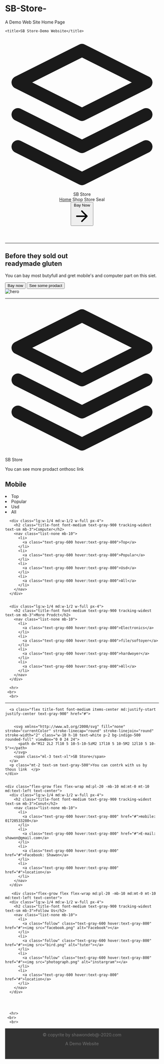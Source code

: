# SB-Store-
A Demo Web Site Home Page
<!DOCTYPE html>
<html lang="en">
<head>
	<meta charset="UTF-8">
	<link href="https://unpkg.com/tailwindcss@^1.0/dist/tailwind.min.css" rel="stylesheet">
	<style type="text/css">
		.shawon{
			position: relative;
   			left: 0;
   			bottom: 0;
   			width: 100%;
   			height: 100px;
   			background-color: #313131;
   			color: white;
   			text-align: center;
		}
    .follow img{
      width: 50px;
      height: auto;
      display: inline;
      padding: 5px;
    }
	</style>

	<title>SB Store-Demo Website</title>
</head>
<body>
	<!-- ======================Heder=========================================: -->
<header class="text-gray-700 body-font">
  <div class="container mx-auto flex flex-wrap p-5 flex-col md:flex-row items-center">
    <a class="flex title-font font-medium items-center text-gray-900 mb-4 md:mb-0">
      <svg xmlns="http://www.w3.org/2000/svg" fill="none" stroke="currentColor" stroke-linecap="round" stroke-linejoin="round" stroke-width="2" class="w-10 h-10 text-white p-2 bg-indigo-500 rounded-full" viewBox="0 0 24 24">
        <path d="M12 2L2 7l10 5 10-5-10-5zM2 17l10 5 10-5M2 12l10 5 10-5"></path>
      </svg>
      <span class="ml-3 text-xl">SB Store</span>
    </a>
    <nav class="md:mr-auto md:ml-4 md:py-1 md:pl-4 md:border-l md:border-gray-400	flex flex-wrap items-center text-base justify-center">
      <a class="mr-5 hover:text-gray-900" href="#">Home</a>
      <a class="mr-5 hover:text-gray-900">Shop</a>
      <a class="mr-5 hover:text-gray-900">Store</a>
      <a class="mr-5 hover:text-gray-900">Seal</a>
    </nav>
    <button class="inline-flex items-center bg-gray-200 border-0 py-1 px-3 focus:outline-none hover:bg-gray-300 rounded text-base mt-4 md:mt-0">Bay  Now
      <svg fill="none" stroke="currentColor" stroke-linecap="round" stroke-linejoin="round" stroke-width="2" class="w-4 h-4 ml-1" viewBox="0 0 24 24">
        <path d="M5 12h14M12 5l7 7-7 7"></path>
      </svg>
    </button>
  </div>
</header>
<hr>
<!-- ============================1st step======================================= -->
<section class="text-gray-700 body-font">
  <div class="container mx-auto flex px-5 py-24 md:flex-row flex-col items-center">
    <div class="lg:flex-grow md:w-1/2 lg:pr-24 md:pr-16 flex flex-col md:items-start md:text-left mb-16 md:mb-0 items-center text-center">
      <h1 class="title-font sm:text-4xl text-3xl mb-4 font-medium text-gray-900">Before they sold out
        <br class="hidden lg:inline-block">readymade gluten
      </h1>
      <p class="mb-8 leading-relaxed">You can bay most butyfull and gret mobile's and computer part on this siet. </p>
      <div class="flex justify-center">
        <button class="inline-flex text-white bg-indigo-500 border-0 py-2 px-6 focus:outline-none hover:bg-indigo-600 rounded text-lg">Bay now</button>
        <button class="ml-4 inline-flex text-gray-700 bg-gray-200 border-0 py-2 px-6 focus:outline-none hover:bg-gray-300 rounded text-lg">See some prodact</button>
      </div>
    </div>
    <div class="lg:max-w-lg lg:w-full md:w-1/2 w-5/6">
      <img class="object-cover object-center rounded" alt="hero" src="https://source.unsplash.com/720x600/?mobile, computer">
    </div>
  </div>
</section><hr> 

<!-- ===============================Futer link================================================ -->
<footer class="text-gray-700 body-font">
  <div class="container px-5 py-24 mx-auto flex md:items-center lg:items-start md:flex-row md:flex-no-wrap flex-wrap flex-col">
    <div class="w-64 flex-shrink-0 md:mx-0 mx-auto text-center md:text-left">
      <a class="flex title-font font-medium items-center md:justify-start justify-center text-gray-900">
        <svg xmlns="http://www.w3.org/2000/svg" fill="none" stroke="currentColor" stroke-linecap="round" stroke-linejoin="round" stroke-width="2" class="w-10 h-10 text-white p-2 bg-indigo-500 rounded-full" viewBox="0 0 24 24">
          <path d="M12 2L2 7l10 5 10-5-10-5zM2 17l10 5 10-5M2 12l10 5 10-5"></path>
        </svg>
        <span class="ml-3 text-xl">SB Store</span>
      </a>
      <p class="mt-2 text-sm text-gray-500">You can see more prodact onthosc link </p>
    </div>
    <div class="flex-grow flex flex-wrap md:pl-20 -mb-10 md:mt-0 mt-10 md:text-left text-center">
      <div class="lg:w-1/4 md:w-1/2 w-full px-4">
        <h2 class="title-font font-medium text-gray-900 tracking-widest text-sm mb-3">Mobile</h2>
        <nav class="list-none mb-10">
          <li>
            <a class="text-gray-600 hover:text-gray-800">Top</a>
          </li>
          <li>
            <a class="text-gray-600 hover:text-gray-800">Popular</a>
          </li>
          <li>
            <a class="text-gray-600 hover:text-gray-800">Usd</a>
          </li>
          <li>
            <a class="text-gray-600 hover:text-gray-800">All</a>
          </li>
        </nav>
      </div>


      <div class="lg:w-1/4 md:w-1/2 w-full px-4">
        <h2 class="title-font font-medium text-gray-900 tracking-widest text-sm mb-3">Computer</h2>
        <nav class="list-none mb-10">
          <li>
            <a class="text-gray-600 hover:text-gray-800">Top</a>
          </li>
          <li>
            <a class="text-gray-600 hover:text-gray-800">Popular</a>
          </li>
          <li>
            <a class="text-gray-600 hover:text-gray-800">Usd</a>
          </li>
          <li>
            <a class="text-gray-600 hover:text-gray-800">All</a>
          </li>
        </nav>
      </div>


      <div class="lg:w-1/4 md:w-1/2 w-full px-4">
        <h2 class="title-font font-medium text-gray-900 tracking-widest text-sm mb-3">More Prodct</h2>
        <nav class="list-none mb-10">
          <li>
            <a class="text-gray-600 hover:text-gray-800">Electronics</a>
          </li>
          <li>
            <a class="text-gray-600 hover:text-gray-800">file/softoyer</a>
          </li>
          <li>
            <a class="text-gray-600 hover:text-gray-800">hardwoyer</a>
          </li>
          <li>
            <a class="text-gray-600 hover:text-gray-800">All</a>
          </li>
        </nav>
      </div>

      <hr>
     <br>
      <br>

 
</footer>
<hr>
<!-- ===========================================================counict================================= -->
<footer class="text-gray-700 body-font">
  <div class="container px-5 py-24 mx-auto flex md:items-center lg:items-start md:flex-row md:flex-no-wrap flex-wrap flex-col">
    <div class="w-64 flex-shrink-0 md:mx-0 mx-auto text-center md:text-left">
      

      <a class="flex title-font font-medium items-center md:justify-start justify-center text-gray-900" href="#">


        <svg xmlns="http://www.w3.org/2000/svg" fill="none" stroke="currentColor" stroke-linecap="round" stroke-linejoin="round" stroke-width="2" class="w-10 h-10 text-white p-2 bg-indigo-500 rounded-full" viewBox="0 0 24 24">
          <path d="M12 2L2 7l10 5 10-5-10-5zM2 17l10 5 10-5M2 12l10 5 10-5"></path>
        </svg>
        <span class="ml-3 text-xl">SB Store</span>
      </a>
      <p class="mt-2 text-sm text-gray-500">You can contrk with us by thous link  </p>
    </div>


    <div class="flex-grow flex flex-wrap md:pl-20 -mb-10 md:mt-0 mt-10 md:text-left text-center">
      <div class="lg:w-1/4 md:w-1/2 w-full px-4">
        <h2 class="title-font font-medium text-gray-900 tracking-widest text-sm mb-3">Conut</h2>
        <nav class="list-none mb-10">
          <li>
            <a class="text-gray-600 hover:text-gray-800" href="#">mobile: 01720533280</a>
          </li>
          <li>
            <a class="text-gray-600 hover:text-gray-800" href="#">E-mail: shawon@gmail.com</a>
          </li>
          <li>
            <a class="text-gray-600 hover:text-gray-800" href="#">Facebook: Shawon</a>
          </li>
          <li>
            <a class="text-gray-600 hover:text-gray-800" href="#">location</a>
          </li>
        </nav>
      </div>

       <div class="flex-grow flex flex-wrap md:pl-20 -mb-10 md:mt-0 mt-10 md:text-left text-center">
      <div class="lg:w-1/4 md:w-1/2 w-full px-4">
        <h2 class="title-font font-medium text-gray-900 tracking-widest text-sm mb-3">Follow Us</h2>
        <nav class="list-none mb-10">
          <li>
            <a class="follow" class="text-gray-600 hover:text-gray-800" href="#"><img src="facebook.png" alt="Facebook"></a>
          </li>
          <li>
            <a class="follow" class="text-gray-600 hover:text-gray-800" href="#"><img src="bird.png" alt="tuter"></a>
          </li>
          <li>
            <a class="follow" class="text-gray-600 hover:text-gray-800" href="#"><img src="photograph.png" alt="instargram"></a>
          </li>
          <li>
            <a class="text-gray-600 hover:text-gray-800" href="#">location</a>
          </li>
        </nav>
      </div>



      
      <hr>
     <br>
      <br>
      
 
</footer>
<!-- =================================futer============================================================= -->
      <dir class="shawon" style="margin: 0; padding: 0;">
      	<p style="color: #fff5; text-align: center; padding-top: 12px; width: 100%; margin: 0;">&copy copyrite by shawondeb@-2020.com</p>
      	<p style="color: #fff5; text-align: center; padding-top: 12px; width: 100%; margin: 0;">A Demo Website </p>
      </dir>

</body>
</html>

